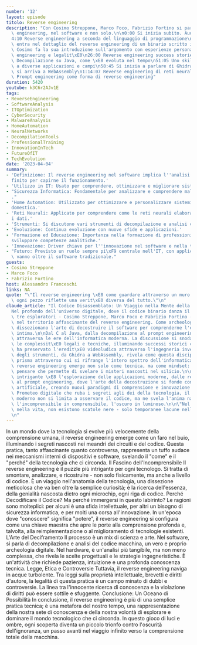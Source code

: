 ```yaml
---
number: '12'
layout: episode
titolo: Reverse engineering
description: "Con Cosimo Streppone, Marco Foco, Fabrizio Fortino si parla di reverse\
  \ engineering, nel software e non solo.\n\n0:00 Si inizia subito. Audio basso.\n\
  4:10 Reverse engineering a seconda del linguaggio di programmazione\n6:00 Marco\
  \ entra nel dettaglio del reverse engineering di un binario scritto in C.\n9:21\
  \ Cosimo fa la sua introduzione sull'argomento con esperienze personali\n21:46 Reverse\
  \ engineering e legalit\xE0\n26:00 Reverse engineering success stories: MAME\n38:01\
  \ Decompilazione su Java, come \xE8 evoluta nel tempo\n51:05 Uno skill che si applica\
  \ a diverse applicazioni e campi\n58:45 Si inizia a parlare di Ghidra\n1:08:25 e\
  \ si arriva a WebAssembly\n1:14:07 Reverse engineering di reti neurali\n1:26:03\
  \ Prompt engineering come forma di reverse engineering"
duration: 5420
youtube: k3C6r2AJv1E
tags:
- ReverseEngineering
- SoftwareAnalysis
- ITOptimization
- CyberSecurity
- MalwareAnalysis
- HomeAutomation
- NeuralNetworks
- DecompilationTools
- ProfessionalTraining
- InnovationInTech
- FutureOfIT
- TechEvolution
date: '2023-04-04'
summary:
- 'Definizione: Il reverse engineering nel software implica l''analisi di un prodotto
  finito per capirne il funzionamento.'
- 'Utilizzo in IT: Usato per comprendere, ottimizzare e migliorare sistemi esistenti.'
- "Sicurezza Informatica: Fondamentale per analizzare e comprendere malware e vulnerabilit\xE0\
  ."
- 'Home Automation: Utilizzato per ottimizzare e personalizzare sistemi di automazione
  domestica.'
- 'Reti Neurali: Applicato per comprendere come le reti neurali elaborano e interpretano
  i dati.'
- 'Strumenti: Si discutono vari strumenti di decompilazione e analisi come Ghidra.'
- 'Evoluzione: Continua evoluzione con nuove sfide e applicazioni.'
- 'Formazione ed Educazione: Importanza nella formazione di professionisti IT per
  sviluppare competenze analitiche.'
- 'Innovazione: Driver chiave per l''innovazione nel software e nella tecnologia.'
- "Futuro: Previsto un ruolo sempre pi\xF9 centrale nell'IT, con applicazioni che\
  \ vanno oltre il software tradizionale."
guests:
- Cosimo Streppone
- Marco Foco
- Fabrizio Fortino
host: Alessandro Franceschi
links: NA
quote: "\"Il reverse engineering \xE8 come guardare attraverso un muro di vetro frantumato:\
  \ ogni pezzo riflette una verit\xE0 diversa del tutto.\"\n"
claude_article: "Il Codice Disassemblato: Un Viaggio nella Mente della Macchina\n\n\
  Nel profondo dell'universo digitale, dove il codice binario danza il suo waltz matematico,\
  \ tre esploratori - Cosimo Streppone, Marco Foco e Fabrizio Fortino - si avventurano\
  \ nel territorio affascinante del reverse engineering. Come archeologi del futuro,\
  \ dissezionano l'arte di decostruire il software per comprenderne l'essenza pi\xF9\
  \ intima.\n\nDal C al Java, dalla decompilazione al prompt engineering, il viaggio\
  \ attraversa le ere dell'informatica moderna. La discussione si snoda attraverso\
  \ le complessit\xE0 legali e tecniche, illuminando successi storici come MAME, che\
  \ ha preservato l'eredit\xE0 videoludica attraverso l'ingegneria inversa.\n\nL'evoluzione\
  \ degli strumenti, da Ghidra a WebAssembly, rivela come questa disciplina sia un\
  \ prisma attraverso cui si rifrange l'intero spettro dell'informatica moderna. Il\
  \ reverse engineering emerge non solo come tecnica, ma come mindset: un modo di\
  \ pensare che permette di svelare i misteri nascosti nel silicio.\n\nParticolarmente\
  \ intrigante \xE8 l'esplorazione delle applicazioni moderne, dalle reti neurali\
  \ al prompt engineering, dove l'arte della decostruzione si fonde con l'intelligenza\
  \ artificiale, creando nuovi paradigmi di comprensione e innovazione.\n\nCome un\
  \ Prometeo digitale che ruba i segreti agli dei della tecnologia, il reverse engineer\
  \ moderno non si limita a osservare il codice, ma ne svela l'anima nascosta, trasformando\
  \ l'incomprensibile in comprensibile, l'oscuro in luminoso.\n\n\"Nel codice, come\
  \ nella vita, non esistono scatole nere - solo temporanee lacune nella nostra comprensione.\"\
  \n"
---
```

In un mondo dove la tecnologia si evolve più velocemente della comprensione umana, il reverse engineering emerge come un faro nel buio, illuminando i segreti nascosti nei meandri dei circuiti e del codice. Questa pratica, tanto affascinante quanto controversa, rappresenta un tuffo audace nei meccanismi interni di dispositivi e software, svelando il "come" e il "perché" della tecnologia che ci circonda.
Il Fascino dell'Incomprensibile
Il reverse engineering è il puzzle più intrigante per ogni tecnologo. Si tratta di smontare, analizzare, e ricostruire - non solo fisicamente, ma anche a livello di codice. È un viaggio nell'anatomia della tecnologia, una dissezione meticolosa che va ben oltre la semplice curiosità; è la ricerca dell'essenza, della genialità nascosta dietro ogni microchip, ogni riga di codice.
Perché Decodificare il Codice?
Ma perché immergersi in questo labirinto? Le ragioni sono molteplici: per alcuni è una sfida intellettuale, per altri un bisogno di sicurezza informatica, e per molti una corsa all'innovazione. In un'epoca dove "conoscere" significa "potere", il reverse engineering si configura come una chiave maestra che apre le porte alla comprensione profonda e, talvolta, alla reimplementazione o al miglioramento di tecnologie esistenti.
L'Arte del Deciframento
Il processo è un mix di scienza e arte. Nel software, si parla di decompilazione e analisi del codice macchina, un vero e proprio archeologia digitale. Nel hardware, è un'analisi più tangibile, ma non meno complessa, che rivela le scelte progettuali e le strategie ingegneristiche. È un'attività che richiede pazienza, intuizione e una profonda conoscenza tecnica.
Legge, Etica e Controversie
Tuttavia, il reverse engineering naviga in acque turbolente. Tra leggi sulla proprietà intellettuale, brevetti e diritti d'autore, la legalità di questa pratica è un campo minato di dubbi e controversie. La linea tra l'innocente ricerca di conoscenza e la violazione di diritti può essere sottile e sfuggente.
Conclusione: Un Oceano di Possibilità
In conclusione, il reverse engineering è più di una semplice pratica tecnica; è una metafora del nostro tempo, una rappresentazione della nostra sete di conoscenza e della nostra volontà di esplorare e dominare il mondo tecnologico che ci circonda. In questo gioco di luci e ombre, ogni scoperta diventa un piccolo trionfo contro l'oscurità dell'ignoranza, un passo avanti nel viaggio infinito verso la comprensione totale della macchina.